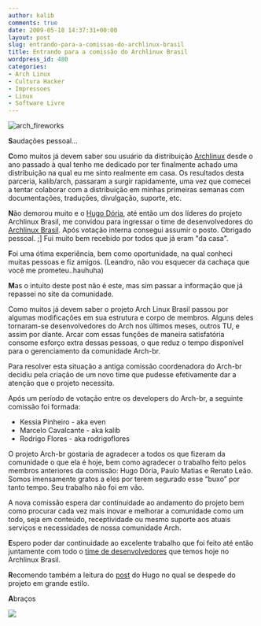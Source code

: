 ```yaml
---
author: kalib
comments: true
date: 2009-05-18 14:37:31+00:00
layout: post
slug: entrando-para-a-comissao-do-archlinux-brasil
title: Entrando para a comissão do Archlinux Brasil
wordpress_id: 480
categories:
- Arch Linux
- Cultura Hacker
- Impressoes
- Linux
- Software Livre
---
```


![arch_fireworks](http://marcelocavalcante.net/portal/wp-content/uploads/2009/05/arch_fireworks-300x224.png)



**S**audações pessoal...

**C**omo muitos já devem saber sou usuário da distribuição [Archlinux](http://www.archlinux.org) desde o ano passado à qual tenho me dedicado por ter finalmente achado uma distribuição na qual eu me sinto realmente em casa. Os resultados desta parceria, kalib/arch, passaram a surgir rapidamente, uma vez que comecei a tentar colaborar com a distribuição em minhas primeiras semanas com documentações, traduções, divulgação, suporte, etc.

**N**ão demorou muito e o [Hugo Dória](http://blog.hugodoria.org), até então um dos líderes do projeto Archlinux Brasil, me convidou para ingressar o time de desenvolvedores do [Archlinux Brasil](http://www.archlinux-br.org). Após votação interna consegui assumir o posto. Obrigado pessoal. ;] Fui muito bem recebido por todos que já eram "da casa".

**F**oi uma ótima experiência, bem como oportunidade, na qual conheci muitas pessoas e fiz amigos. (Leandro, não vou esquecer da cachaça que você me prometeu..hauhuha)

**M**as o intuito deste post não é este, mas sim passar a informação que já repassei no site da comunidade.




Como muitos já devem saber o projeto Arch Linux Brasil passou por algumas modificações em sua estrutura e corpo de membros. Alguns deles tornaram-se desenvolvedores do Arch nos últimos meses, outros TU, e assim por diante. Arcar com essas funções de maneira satisfatória consome esforço extra dessas pessoas, o que reduz o tempo disponível para o gerenciamento da comunidade Arch-br.

Para resolver esta situação a antiga comissão coordenadora do Arch-br decidiu pela criação de um novo time que pudesse efetivamente dar a atenção que o projeto necessita.

Após um período de votação entre os developers do Arch-br, a seguinte comissão foi formada:

* Kessia Pinheiro - aka even
* Marcelo Cavalcante - aka kalib
* Rodrigo Flores - aka rodrigoflores

O projeto Arch-br gostaria de agradecer a todos os que fizeram da comunidade o que ela é hoje, bem como agradecer o trabalho feito pelos membros anteriores da comissão: Hugo Dória, Paulo Matias e Renato Leão. Somos imensamente gratos a eles por terem segurado esse “buxo” por tanto tempo. Seu trabalho não foi em vão.

A nova comissão espera dar continuidade ao andamento do projeto bem como procurar cada vez mais inovar e melhorar a comunidade como um todo, seja em conteúdo, receptividade ou mesmo suporte aos atuais serviços e necessidades de nossa comunidade Arch.


**E**spero poder dar continuidade ao excelente trabalho que foi feito até então juntamente com todo o [time de desenvolvedores](http://archlinux-br.org/desenvolvedores/) que temos hoje no Archlinux Brasil.

**R**ecomendo também a leitura do [post](http://blog.hugodoria.org/2009/05/18/saida-do-projeto-arch-linux-brasil/) do Hugo no qual se despede do projeto em grande estilo.

**A**braços


![](http://www.marcelocavalcante.net/portal/imgs/userbar.gif)




